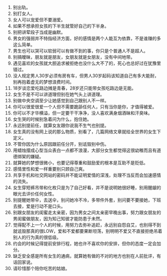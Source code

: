 1. 别出轨。
2. 别打女人。
3. 女人可以宠爱但不要溺爱。
4. 如果不想承担女孩的下半生就管好自己的下半身。
5. 别把讲荤段子当成是幽默。
6. 男女的强弱并不特指经济方面，好的感情是两个人能互为依靠，不是谁赚的多这么简单。
7. 男生也可以哭可以软弱可以有做不到的事，你只是个普通人不是超人。
8. 别搞暧昧，朋友就是朋友，女朋友就是女朋友，没有中间地带。
9. 遇见喜欢的女孩就大胆追求被拒绝也没什么大不了的，死心也总好过在犹豫里错过。
10. 没人规定男人30岁必须有房有车，但男人30岁起码该知道自己有多大能耐，别再抱着虚无的梦想浪费时间。
11. 18岁谈恋爱吃路边摊是青春，28岁还只能带女孩吃路边是无能。
12. 女生不是不可以讲道理但别在她气头上讲道理。
13. 别做中央空调至少让她感觉到自己跟别人不一样。
14. 你可以很爱很爱一个人但不需要跪舔任何人，只有当你是你，才值得被爱。
15. 你可以不才华横溢，但一定要干干净净，没人喜欢满身烟酒昧和汗臭味。
16. 女生哭的时候别急着问为什么，抱住她。
17. 永远别提前任，就算女友跟你说我不生气也别提。
18. 女生真的没有网上说的那么物质，别看了，几篇网络文章就给全世界的女生下定义。
19. 不管你因为什么原因跟前任分开，别诋毁别中伤。
20. 用蜡烛摆成心型当众表白一点都不浪漫，大部分女生都觉得这很幼稚而且有道德绑架的嫌疑。
21. 就算她的梦想很微小，也要记得尊重和鼓励爱的根本是互助不是贬低。
22. 感情里性和爱一样重要别只顾自己爽。
23. 共享手机和社交网站的密码并不能证明爱情的深浅，处理不当反而会加速感情的流失。
24. 女生穿短裤吊带和化枚只是为了自己好看，并不是说明她很好睡，别用醒龈的眼光去评价任何女性。
25. 别提醒她带伞，去送伞，别问她冷不冷，多带件外套，别问要不要接她，下班去接，爱是行动不是口头。
26. 别跟女朋友的闺蜜走太亲密，因为男女之间太亲密早晚出事，努力跟女朋友的男闺蜜做朋友，因为知己知彼才能防患于未然。
27. 觉得配不上一个人的时候，用努力去弥补追赶，永远别自怨自艾，也别得不到就诋毁那真的很LOW，爱和不爱都要果断坦荡，别明明不爱又不直接拒绝吊着别人的行为真的很低级。
28. 约会的时候记得提前安排行程，她也许不喜欢你的安排，但你的态度一定会加分。
29. 缺乏安全感是所有女生的通病，就算她有做的不对的地方也别在人前批评，有话回家说。
30. 请珍惜那个陪你吃苦的姑娘。